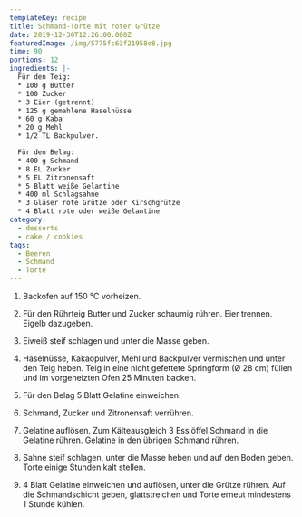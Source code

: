 ```yaml
---
templateKey: recipe
title: Schmand-Torte mit roter Grütze
date: 2019-12-30T12:26:00.000Z
featuredImage: /img/5775fc63f21958e8.jpg
time: 90
portions: 12
ingredients: |-
  Für den Teig:
  * 100 g Butter
  * 100 Zucker
  * 3 Eier (getrennt)
  * 125 g gemahlene Haselnüsse
  * 60 g Kaba
  * 20 g Mehl
  * 1/2 TL Backpulver.

  Für den Belag:
  * 400 g Schmand
  * 8 EL Zucker
  * 5 EL Zitronensaft
  * 5 Blatt weiße Gelantine
  * 400 ml Schlagsahne
  * 3 Gläser rote Grütze oder Kirschgrütze
  * 4 Blatt rote oder weiße Gelantine
category:
  - desserts
  - cake / cookies
tags:
  - Beeren
  - Schmand
  - Torte
---
```


1. Backofen auf 150 °C vorheizen.

2. Für den Rührteig Butter und Zucker schaumig rühren. Eier trennen. Eigelb dazugeben.

3. Eiweiß steif schlagen und unter die Masse geben.

4. Haselnüsse, Kakaopulver, Mehl und Backpulver vermischen und unter den Teig heben. Teig in eine nicht gefettete Springform (Ø 28 cm) füllen und im vorgeheizten Ofen 25 Minuten backen.

5. Für den Belag 5 Blatt Gelatine einweichen.

6. Schmand, Zucker und Zitronensaft verrühren.

7. Gelatine auflösen. Zum Kälteausgleich 3 Esslöffel Schmand in die Gelatine rühren. Gelatine in den übrigen Schmand rühren.

8. Sahne steif schlagen, unter die Masse heben und auf den Boden geben. Torte einige Stunden kalt stellen.

9. 4 Blatt Gelatine einweichen und auflösen, unter die Grütze rühren. Auf die Schmandschicht geben, glattstreichen und Torte erneut mindestens 1 Stunde kühlen.
